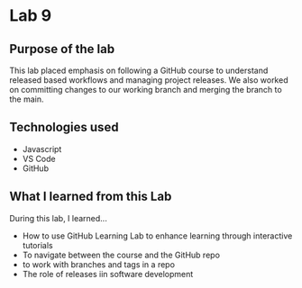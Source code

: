 # Lab 9


## Purpose of the lab
This lab placed emphasis on following a GitHub course to understand released based workflows and managing project releases. We also worked on committing changes to our working branch and merging the branch to the main.

## Technologies used 
- Javascript
- VS Code
- GitHub

## What I learned from this Lab
During this lab, I learned...
- How to use GitHub Learning Lab to enhance learning through interactive tutorials
- To navigate between the course and the GitHub repo
- to work with branches and tags in a repo
- The role of releases iin software development 
